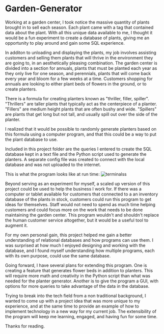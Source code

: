 # Garden-Generator

Working at a garden center, I took notice the massive quantity of plants brought in to sell each season. Each plant came with a tag that contained data about the plant. With all this unique data available to me, I thought it would be a fun experiment to create a database of plants, giving me an opportunity to play around and gain some SQL experience.

In additon to unloading and displaying the plants, my job involves assisting customers and selling them plants that will thrive in the environment they are going to, in an aesthetically pleasing combination. The garden center is divided into a section for annuals, plants that must be planted each year as they only live for one season, and perennials, plants that will come back every year and bloom for a few weeks at a time. Customers shopping for annuals are looking to either plant beds of flowers in the ground, or to create planters.

There is a formula for creating planters known as "thriller, filler, spiller". "Thrillers" are taller plants that typically act as the centerpiece of a planter. "Fillers" are medium height plants that are often bushy and wide. "Spillers" are plants that get long but not tall, and usually spill out over the side of the planter.

I realized that it would be possible to randomly generate planters based on this formula using a computer program, and that this could be a way to put the plant database to use.

Included in this project folder are the queries I entered to create the SQL database kept in a text file and the Python script used to generate the planters. A separate config file was created to connect with the local database and was not uploaded to the internet.

This is what the program looks like at run time:
![terminalss](https://user-images.githubusercontent.com/78498085/228413194-8269879d-6191-45fe-acac-926077fecb78.PNG)

Beyond serving as an experiment for myself, a scaled up version of this project could be used to help the business I work for. If there was a computer or tablet available for customers that connected to a an inventory database of the plants in stock, customers could run this program to get ideas for themselves. Staff would not need to spend as much time helping customers and could focus more on the work that needs to be done maintaining the garden center. This program wouldn't and shouldn't replace the human customer service altogether, but it would be a useful tool to augment it.

For my own personal gain, this project helped me gain a better understanding of relational databases and how programs can use them.  I was surprised at how much I enjoyed designing and working with the database, and I found myself understanding how multiple programs, each with its own purpose, could use the same database.

Going forward, I have several plans for extending this program. One is creating a feature that generates flower beds in addition to planters. This will require more math and creativity in the Python script than what was needed for the planter generator. Another is to give the program a GUI, with options for more queries to take advantage of the data in the database.

Trying to break into the tech field from a non traditional background, I wanted to come up with a project idea that was more unique to my experience, and at the same time to provide an example of how to implement technology in a new way for my current job. The extensibility of the program will keep me learning, engaged, and having fun for some time.

Thanks for reading.
